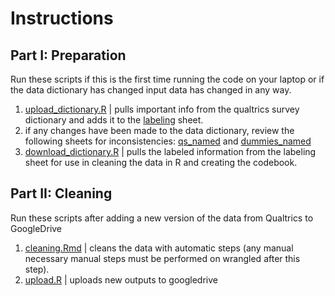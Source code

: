 # Instructions

## Part I: Preparation
Run these scripts if this is the first time running the code on your laptop or if the data dictionary has changed input data has changed in any way.
1. [upload_dictionary.R](https://github.com/aeherman/communities_speak/blob/main/sp22/code/dictionary_upload.R) | pulls important info from the qualtrics survey dictionary and adds it to the [labeling](https://docs.google.com/spreadsheets/d/1qYNIz9QxsSlmqjD5Ym5BKI4Z160T2EBe3SeDq2ABIdw/edit#gid=261128975) sheet.
2. if any changes have been made to the data dictionary, review the following sheets for inconsistencies: [qs_named](https://docs.google.com/spreadsheets/d/1qYNIz9QxsSlmqjD5Ym5BKI4Z160T2EBe3SeDq2ABIdw/edit#gid=238259965) and [dummies_named](https://docs.google.com/spreadsheets/d/1qYNIz9QxsSlmqjD5Ym5BKI4Z160T2EBe3SeDq2ABIdw/edit#gid=1159455677)
3. [download_dictionary.R](https://github.com/aeherman/communities_speak/blob/main/sp22/code/dictionary_download.R) | pulls the labeled information from the labeling sheet for use in cleaning the data in R and creating the codebook.

## Part II: Cleaning
Run these scripts after adding a new version of the data from Qualtrics to GoogleDrive
1. [cleaning.Rmd]([url](https://github.com/aeherman/communities_speak/blob/main/sp22/code/cleaning.Rmd)) | cleans the data with automatic steps (any manual necessary manual steps must be performed on wrangled after this step).
2. [upload.R](https://github.com/aeherman/communities_speak/blob/main/sp22/code/upload.R) | uploads new outputs to googledrive
